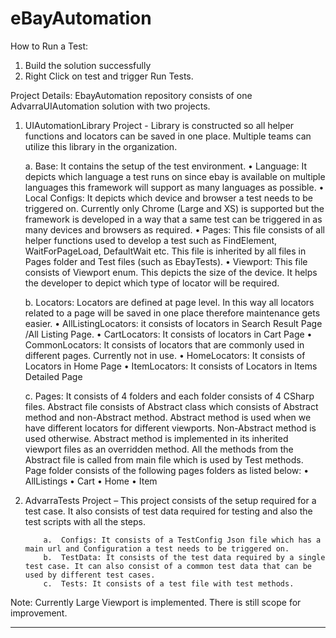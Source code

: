 # eBayAutomation

How to Run a Test:
1.	Build the solution successfully
2.	Right Click on test and trigger Run Tests.
   
Project Details:
EbayAutomation repository consists of one AdvarraUIAutomation solution with two projects.

1.	UIAutomationLibrary Project - Library is constructed so all helper functions and locators can be saved in one place. Multiple teams can utilize this library in the organization.
   
    a.	Base: It contains the setup of the test environment. 
            •	Language: It depicts which language a test runs on since ebay is available on multiple languages this framework will support as many languages as possible.
            •	Local Configs: It depicts which device and browser a test needs to be triggered on. Currently only Chrome (Large and XS) is supported but the framework is developed in a way that a same test can be                         triggered in as many devices and browsers as required.
            •	Pages: This file consists of all helper functions used to develop a test such as FindElement, WaitForPageLoad, DefaultWait etc. This file is inherited by all files in Pages folder and Test files (such as                     EbayTests).
            •	Viewport: This file consists of Viewport enum. This depicts the size of the device. It helps the developer to depict which type of locator will be required.
  	
    b.	Locators: Locators are defined at page level. In this way all locators related to a page will be saved in one place therefore maintenance gets easier.
            •	AllListingLocators: it consists of locators in Search Result Page /All Listing Page.
            •	CartLocators: It consists of locators in Cart Page
            •	CommonLocators: It consists of locators that are commonly used in different pages. Currently not in use. 
            •	HomeLocators: It consists of Locators in Home Page
            •	ItemLocators: It consists of Locators in Items Detailed Page
  	
    c.	Pages: It consists of 4 folders and each folder consists of 4 CSharp files. Abstract file consists of Abstract class which consists of Abstract method and non-Abstract method. Abstract method is used when we have            different locators for different viewports. Non-Abstract method is used otherwise. Abstract method is implemented in its inherited viewport files as an overridden method. All the methods from the Abstract file             is called from main file which is used by Test methods. Page folder consists of the following pages folders as listed below:
            •	AllListings 
            •	Cart
            •	Home
            •	Item
  	
3.	AdvarraTests Project – This project consists of the setup required for a test case. It also consists of test data required for testing and also the test scripts with all the steps.
   
            a.	Configs: It consists of a TestConfig Json file which has a main url and Configuration a test needs to be triggered on.
            b.	TestData: It consists of the test data required by a single test case. It can also consist of a common test data that can be used by different test cases.
            c.	Tests: It consists of a test file with test methods. 


Note: Currently Large Viewport is implemented. There is still scope for improvement. 

****
